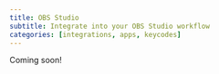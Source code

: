 ```yaml
---
title: OBS Studio
subtitle: Integrate into your OBS Studio workflow
categories: [integrations, apps, keycodes]
---
```


Coming soon!